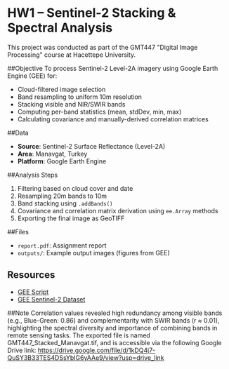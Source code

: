 # HW1 – Sentinel-2 Stacking & Spectral Analysis

This project was conducted as part of the GMT447 "Digital Image Processing" course at Hacettepe University.

##Objective
To process Sentinel-2 Level-2A imagery using Google Earth Engine (GEE) for:
- Cloud-filtered image selection
- Band resampling to uniform 10m resolution
- Stacking visible and NIR/SWIR bands
- Computing per-band statistics (mean, stdDev, min, max)
- Calculating covariance and manually-derived correlation matrices

##Data
- **Source**: Sentinel-2 Surface Reflectance (Level-2A)
- **Area**: Manavgat, Turkey
- **Platform**: Google Earth Engine

##Analysis Steps
1. Filtering based on cloud cover and date
2. Resampling 20m bands to 10m
3. Band stacking using `.addBands()`
4. Covariance and correlation matrix derivation using `ee.Array` methods
5. Exporting the final image as GeoTIFF

##Files
- `report.pdf`: Assignment report
- `outputs/`: Example output images (figures from GEE)

## Resources
- [GEE Script](https://code.earthengine.google.com/6059dacaed47780ea009305cd204a15b)
- [GEE Sentinel-2 Dataset](https://developers.google.com/earth-engine/datasets/catalog/COPERNICUS_S2_SR)

##Note
Correlation values revealed high redundancy among visible bands (e.g., Blue-Green: 0.86) and complementarity with SWIR bands (r ≈ 0.01), highlighting the spectral diversity and importance of combining bands in remote sensing tasks.
The exported file is named
GMT447_Stacked_Manavgat.tif, and is accessible via the following Google Drive link:
https://drive.google.com/file/d/1kDQ4j7-QuSY3B33TES4DSsYbIG6yAAe9/view?usp=drive_link


